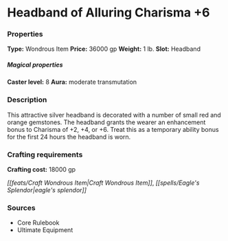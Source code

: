 ﻿---
Title: "Headband of Alluring Charisma +6"
Type: "Wondrous Item"
Price: "36000 gp"
Weight: "1 lb."
Slot: "Headband"
Caster level: "8"
Aura: "moderate transmutation"
Description: |
  "This attractive silver headband is decorated with a number of small red and orange gemstones. The headband grants the wearer an enhancement bonus to Charisma of +2, +4, or +6. Treat this as a temporary ability bonus for the first 24 hours the headband is worn."
Crafting cost: "18000 gp"
Sources: "['Core Rulebook', 'Ultimate Equipment']"
---

# Headband of Alluring Charisma +6

### Properties

**Type:** Wondrous Item **Price:** 36000 gp **Weight:** 1 lb. **Slot:** Headband

##### Magical properties

**Caster level:** 8 **Aura:** moderate transmutation

### Description

This attractive silver headband is decorated with a number of small red and orange gemstones. The headband grants the wearer an enhancement bonus to Charisma of +2, +4, or +6. Treat this as a temporary ability bonus for the first 24 hours the headband is worn.

### Crafting requirements

**Crafting cost:** 18000 gp

_[[feats/Craft Wondrous Item|Craft Wondrous Item]]_, _[[spells/Eagle's Splendor|eagle's splendor]]_

### Sources

* Core Rulebook
* Ultimate Equipment